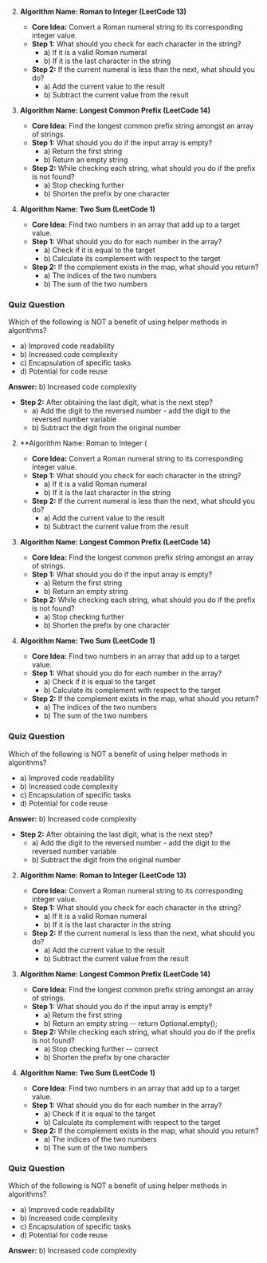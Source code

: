 2. **Algorithm Name: Roman to Integer (LeetCode 13)**
   - **Core Idea:** Convert a Roman numeral string to its corresponding integer value.
   - **Step 1:** What should you check for each character in the string?
     - a) If it is a valid Roman numeral
     - b) If it is the last character in the string
   - **Step 2:** If the current numeral is less than the next, what should you do?
     - a) Add the current value to the result
     - b) Subtract the current value from the result

3. **Algorithm Name: Longest Common Prefix (LeetCode 14)**
   - **Core Idea:** Find the longest common prefix string amongst an array of strings.
   - **Step 1:** What should you do if the input array is empty?
     - a) Return the first string
     - b) Return an empty string
   - **Step 2:** While checking each string, what should you do if the prefix is not found?
     - a) Stop checking further
     - b) Shorten the prefix by one character

4. **Algorithm Name: Two Sum (LeetCode 1)**
   - **Core Idea:** Find two numbers in an array that add up to a target value.
   - **Step 1:** What should you do for each number in the array?
     - a) Check if it is equal to the target
     - b) Calculate its complement with respect to the target
   - **Step 2:** If the complement exists in the map, what should you return?
     - a) The indices of the two numbers
     - b) The sum of the two numbers

### Quiz Question
Which of the following is NOT a benefit of using helper methods in algorithms?
- a) Improved code readability
- b) Increased code complexity
- c) Encapsulation of specific tasks
- d) Potential for code reuse

**Answer:** b) Increased code complexity
   - **Step 2:** After obtaining the last digit, what is the next step?
     - a) Add the digit to the reversed number - add the digit to the reversed number variable
     - b) Subtract the digit from the original number

2. **Algorithm Name: Roman to Integer (
   - **Core Idea:** Convert a Roman numeral string to its corresponding integer value.
   - **Step 1:** What should you check for each character in the string?
     - a) If it is a valid Roman numeral
     - b) If it is the last character in the string
   - **Step 2:** If the current numeral is less than the next, what should you do?
     - a) Add the current value to the result
     - b) Subtract the current value from the result



3. **Algorithm Name: Longest Common Prefix (LeetCode 14)**
   - **Core Idea:** Find the longest common prefix string amongst an array of strings.
   - **Step 1:** What should you do if the input array is empty?
     - a) Return the first string
     - b) Return an empty string
   - **Step 2:** While checking each string, what should you do if the prefix is not found?
     - a) Stop checking further
     - b) Shorten the prefix by one character

4. **Algorithm Name: Two Sum (LeetCode 1)**
   - **Core Idea:** Find two numbers in an array that add up to a target value.
   - **Step 1:** What should you do for each number in the array?
     - a) Check if it is equal to the target
     - b) Calculate its complement with respect to the target
   - **Step 2:** If the complement exists in the map, what should you return?
     - a) The indices of the two numbers
     - b) The sum of the two numbers

### Quiz Question
Which of the following is NOT a benefit of using helper methods in algorithms?
- a) Improved code readability
- b) Increased code complexity
- c) Encapsulation of specific tasks
- d) Potential for code reuse

**Answer:** b) Increased code complexity
   - **Step 2:** After obtaining the last digit, what is the next step?
     - a) Add the digit to the reversed number - add the digit to the reversed number variable
     - b) Subtract the digit from the original number



2. **Algorithm Name: Roman to Integer (LeetCode 13)**
   - **Core Idea:** Convert a Roman numeral string to its corresponding integer value.
   - **Step 1:** What should you check for each character in the string?
     - a) If it is a valid Roman numeral
     - b) If it is the last character in the string
   - **Step 2:** If the current numeral is less than the next, what should you do?
     - a) Add the current value to the result
     - b) Subtract the current value from the result

3. **Algorithm Name: Longest Common Prefix (LeetCode 14)**
   - **Core Idea:** Find the longest common prefix string amongst an array of strings.
   - **Step 1:** What should you do if the input array is empty?
     - a) Return the first string
     - b) Return an empty string -- return Optional.empty();
   - **Step 2:** While checking each string, what should you do if the prefix is not found?
     - a) Stop checking further -- correct
     - b) Shorten the prefix by one character

4. **Algorithm Name: Two Sum (LeetCode 1)**
   - **Core Idea:** Find two numbers in an array that add up to a target value.
   - **Step 1:** What should you do for each number in the array?
     - a) Check if it is equal to the target
     - b) Calculate its complement with respect to the target
   - **Step 2:** If the complement exists in the map, what should you return?
     - a) The indices of the two numbers
     - b) The sum of the two numbers

### Quiz Question
Which of the following is NOT a benefit of using helper methods in algorithms?
- a) Improved code readability
- b) Increased code complexity
- c) Encapsulation of specific tasks
- d) Potential for code reuse

**Answer:** b) Increased code complexity